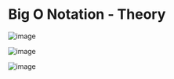  # Big O Notation - Theory
  
  ![image](https://user-images.githubusercontent.com/113314204/194681705-2cbea71f-3219-477a-817f-deb84b300b6e.png)
  
  ![image](https://user-images.githubusercontent.com/113314204/194682236-82f1d212-aadf-4b07-a1c4-6788a31a15b8.png)
  
  ![image](https://user-images.githubusercontent.com/113314204/194682250-47030836-9515-4701-a3ff-d26dc5a47b21.png)



